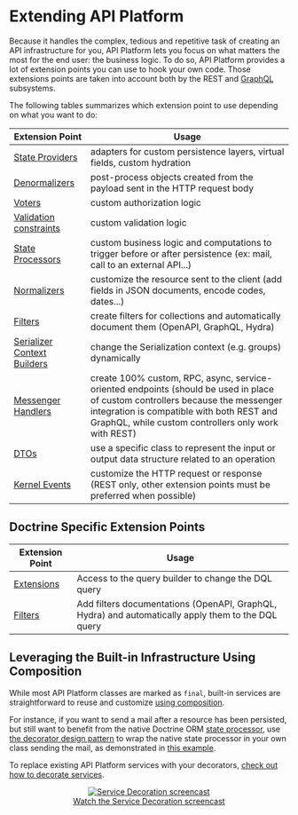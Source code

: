 # Extending API Platform

Because it handles the complex, tedious and repetitive task of creating an API infrastructure for you, API Platform lets you focus on what matters the most for the end user: the business logic.
To do so, API Platform provides a lot of extension points you can use to hook your own code.
Those extensions points are taken into account both by the REST and [GraphQL](graphql.md) subsystems.

The following tables summarizes which extension point to use depending on what you want to do:

| Extension Point                                                                                | Usage                                                                                                                                                                                                                               |
|------------------------------------------------------------------------------------------------|-------------------------------------------------------------------------------------------------------------------------------------------------------------------------------------------------------------------------------------|
| [State Providers](state-providers.md)                                                          | adapters for custom persistence layers, virtual fields, custom hydration                                                                                                                                                            |
| [Denormalizers](serialization.md)                                                              | post-process objects created from the payload sent in the HTTP request body                                                                                                                                                         |
| [Voters](security.md#hooking-custom-permission-checks-using-voters)                            | custom authorization logic                                                                                                                                                                                                          |
| [Validation constraints](validation.md)                                                        | custom validation logic                                                                                                                                                                                                             |
| [State Processors](state-processors)                                                           | custom business logic and computations to trigger before or after persistence (ex: mail, call to an external API...)                                                                                                                |
| [Normalizers](serialization.md#decorating-a-serializer-and-adding-extra-data)                  | customize the resource sent to the client (add fields in JSON documents, encode codes, dates...)                                                                                                                                    |
| [Filters](filters.md)                                                                          | create filters for collections and automatically document them (OpenAPI, GraphQL, Hydra)                                                                                                                                            |
| [Serializer Context Builders](serialization.md#changing-the-serialization-context-dynamically) | change the Serialization context (e.g. groups) dynamically                                                                                                                                                                        |
| [Messenger Handlers](messenger.md)                                                             | create 100% custom, RPC, async, service-oriented endpoints (should be used in place of custom controllers because the messenger integration is compatible with both REST and GraphQL, while custom controllers only work with REST) |
| [DTOs](dto.md)                                                           | use a specific class to represent the input or output data structure related to an operation                                                                                                                                        |
| [Kernel Events](events.md)                                                                     | customize the HTTP request or response (REST only, other extension points must be preferred when possible)                                                                                                                          |

## Doctrine Specific Extension Points

| Extension Point                                            | Usage                                                                                              |
|------------------------------------------------------------|----------------------------------------------------------------------------------------------------|
| [Extensions](extensions.md)                                | Access to the query builder to change the DQL query                                                |
| [Filters](filters.md#doctrine-orm-and-mongodb-odm-filters) | Add filters documentations (OpenAPI, GraphQL, Hydra) and automatically apply them to the DQL query |

## Leveraging the Built-in Infrastructure Using Composition

While most API Platform classes are marked as `final`, built-in services are straightforward to reuse and customize [using composition](https://en.wikipedia.org/wiki/Composition_over_inheritance).

For instance, if you want to send a mail after a resource has been persisted, but still want to benefit from the native Doctrine ORM [state processor](state-processors.md), use [the decorator design pattern](https://en.wikipedia.org/wiki/Decorator_pattern#PHP) to wrap the native state processor in your own class sending the mail, as demonstrated in [this example](state-processors.md#decorating-the-built-in-state-processors).

To replace existing API Platform services with your decorators, [check out how to decorate services](https://symfony.com/doc/current/service_container/service_decoration.html).

<p align="center" class="symfonycasts"><a href="https://symfonycasts.com/screencast/api-platform-security/service-decoration?cid=apip"><img src="../symfony/images/symfonycasts-player.png" alt="Service Decoration screencast"><br>Watch the Service Decoration screencast</a></p>
